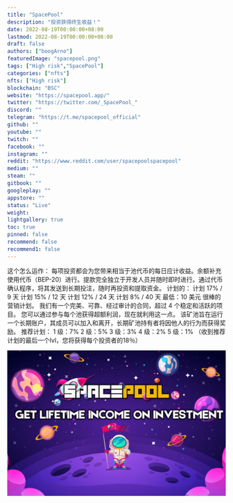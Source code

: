 ```yaml
---
title: "SpacePool"
description: "投资获得终生收益！"
date: 2022-08-19T00:00:00+08:00
lastmod: 2022-08-19T00:00:00+08:00
draft: false
authors: ["boogArno"]
featuredImage: "spacepool.png"
tags: ["High risk","SpacePool"]
categories: ["nfts"]
nfts: ["High risk"]
blockchain: "BSC"
website: "https://spacepool.app/"
twitter: "https://twitter.com/_SpacePool_"
discord: ""
telegram: "https://t.me/spacepool_official"
github: ""
youtube: ""
twitch: ""
facebook: ""
instagram: ""
reddit: "https://www.reddit.com/user/spacepoolspacepool"
medium: ""
steam: ""
gitbook: ""
googleplay: ""
appstore: ""
status: "Live"
weight: 
lightgallery: true
toc: true
pinned: false
recommend: false
recommend1: false
---
```

这个怎么运作：
每项投资都会为您带来相当于池代币的每日应计收益。余额补充使用代币（BEP-20）进行。提款完全独立于开发人员并随时即时进行。通过代币确认程序，将其发送到长期投注，随时再投资和提取资金。
计划的：
计划 17% / 9 天
计划 15% / 12 天
计划 12% / 24 天
计划 8% / 40 天
最低：10 美元
很棒的营销计划。
我们有一个完美、可靠、经过审计的合同，超过 4 个稳定和活跃的项目。
您可以通过参与每个池获得超额利润，现在就利用这一点。
该矿池旨在运行一个长期账户，其成员可以加入和离开，长期矿池持有者将因他人的行为而获得奖励。
推荐计划： 1 级：7% 2 级：5% 3 级：3% 4 级：2% 5 级：1%
（收到推荐计划的最后一个lvl，您将获得每个投资者的18％）

![spacepool-dapp-high-risk-bsc-image1_b080cd3cfc734c7597a2632f55ff66d0](spacepool-dapp-high-risk-bsc-image1_b080cd3cfc734c7597a2632f55ff66d0.png)